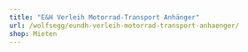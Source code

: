 ```yaml
---
title: "E&H Verleih Motorrad-Transport Anhänger"
url: /wolfsegg/eundh-verleih-motorrad-transport-anhaenger/
shop: Mieten
---
```

